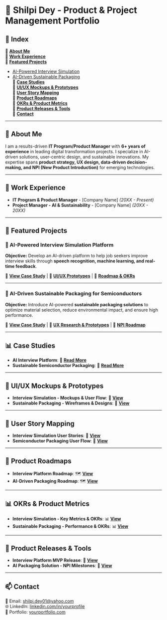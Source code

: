 # 🚀 Shilpi Dey - Product & Project Management Portfolio  

## 📌 Index  

📂 **[About Me](#about-me)**  
📂 **[Work Experience](#work-experience)**  
📂 **[Featured Projects](#featured-projects)**  
   - [AI-Powered Interview Simulation](#ai-powered-interview-simulation-platform)  
   - [AI-Driven Sustainable Packaging](#ai-driven-sustainable-packaging-for-semiconductors)  
📂 **[Case Studies](#case-studies)**  
📂 **[UI/UX Mockups & Prototypes](#uiux-mockups--prototypes)**  
📂 **[User Story Mapping](#user-story-mapping)**  
📂 **[Product Roadmaps](#product-roadmaps)**  
📂 **[OKRs & Product Metrics](#okrs--product-metrics)**  
📂 **[Product Releases & Tools](#product-releases--tools)**  
📂 **[Contact](#contact)**  

---

## 👋 About Me  
I am a results-driven **IT Program/Product Manager** with **6+ years of experience** in leading digital transformation projects. I specialize in AI-driven solutions, user-centric design, and sustainable innovations. My expertise spans **product strategy, UX design, data-driven decision-making, and NPI (New Product Introduction)** for emerging technologies.  

---

## 💼 Work Experience  
- **IT Program & Product Manager** - [Company Name] *(20XX - Present)*  
- **Project Manager - AI & Sustainability** - [Company Name] *(20XX - 20XX)*  

---

## 📌 Featured Projects  

### 🎯 AI-Powered Interview Simulation Platform  
**Objective:** Develop an AI-driven platform to help job seekers improve interview skills through **speech recognition, machine learning, and real-time feedback**.  

🔗 **[View Case Study](#)** | 🎨 **[UI/UX Prototypes](#)** | 📌 **[Roadmap & OKRs](#)**  

---

### 🌱 AI-Driven Sustainable Packaging for Semiconductors  
**Objective:** Introduce AI-powered **sustainable packaging solutions** to optimize material selection, reduce environmental impact, and ensure high performance.  

🔗 **[View Case Study](#)** | 🎨 **[UX Research & Prototypes](#)** | 📌 **[NPI Roadmap](#)**  

---

## 📊 Case Studies  
- **AI Interview Platform**: 📄 **[Read More](#)**  
- **Sustainable Semiconductor Packaging**: 📄 **[Read More](#)**  

---

## 🎨 UI/UX Mockups & Prototypes  
- **Interview Simulation - Mockups & User Flow**: 🎨 **[View](#)**  
- **Sustainable Packaging - Wireframes & Designs**: 🎨 **[View](#)**  

---

## 📌 User Story Mapping  
- **Interview Simulation User Stories**: 📜 **[View](#)**  
- **Semiconductor Packaging User Flow**: 📜 **[View](#)**  

---

## 🚀 Product Roadmaps  
- **Interview Platform Roadmap**: 🗺️ **[View](#)**  
- **AI-Driven Packaging Roadmap**: 🗺️ **[View](#)**  

---

## 📊 OKRs & Product Metrics  
- **Interview Simulation - Key Metrics & OKRs**: 📊 **[View](#)**  
- **Sustainable Packaging - Performance & OKRs**: 📊 **[View](#)**  

---

## 🎯 Product Releases & Tools  
- **Interview Platform MVP Release**: 🚀 **[View](#)**  
- **AI Packaging Solution - NPI Milestones**: 🚀 **[View](#)**  

---

## 📫 Contact  
📧 Email: shilpi.dey01@yahoo.com  
🌐 LinkedIn: [linkedin.com/in/yourprofile](#)  
💼 Portfolio: [yourportfolio.com](#)  

